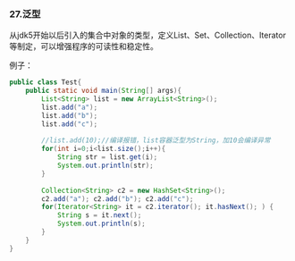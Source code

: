 ### 27.泛型

​        从jdk5开始以后引入的集合中对象的类型，定义List、Set、Collection、Iterator等制定，可以增强程序的可读性和稳定性。

例子：

```java
public class Test{
    public static void main(String[] args){
        List<String> list = new ArrayList<String>();
        list.add("a");
        list.add("b");
        list.add("c");
        
        //list.add(10);//编译报错，list容器泛型为String，加10会编译异常
        for(int i=0;i<list.size();i++){
            String str = list.get(i);
            System.out.println(str);
        }
        
        Collection<String> c2 = new HashSet<String>();
		c2.add("a"); c2.add("b"); c2.add("c");
		for(Iterator<String> it = c2.iterator(); it.hasNext(); ) {
			String s = it.next();
			System.out.println(s);
		}
    }
}
```

